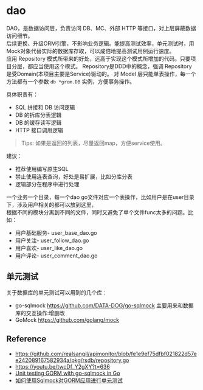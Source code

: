 # dao

DAO，是数据访问层，负责访问 DB、MC、外部 HTTP 等接口，对上层屏蔽数据访问细节。  
后续更换、升级ORM引擎，不影响业务逻辑。能提高测试效率，单元测试时，用Mock对象代替实际的数据库存取，可以成倍地提高测试用例运行速度。    
应用 Repository 模式所带来的好处，远高于实现这个模式所增加的代码。只要项目分层，都应当使用这个模式。
Repository是DDD中的概念，强调 Repository 是受Domain(本项目主要是Service)驱动的。
对 Model 层只能单表操作，每一个方法都有一个参数 `db *grom.DB` 实例，方便事务操作。

具体职责有：
- SQL 拼接和 DB 访问逻辑
- DB 的拆库分表逻辑
- DB 的缓存读写逻辑
- HTTP 接口调用逻辑

> Tips: 如果是返回的列表，尽量返回map，方便service使用。

建议：
- 推荐使用编写原生SQL
- 禁止使用连表查询，好处是易扩展，比如分库分表
- 逻辑部分在程序中进行处理

一个业务一个目录，每一个dao go文件对应一个表操作，比如用户是在user目录下，涉及用户相关的都可以放到这里，  
根据不同的模块分离到不同的文件，同时又避免了单个文件func太多的问题。比如：
- 用户基础服务- user_base_dao.go
- 用户关注- user_follow_dao.go
- 用户喜欢- user_like_dao.go
- 用户评论- user_comment_dao.go

## 单元测试

关于数据库的单元测试可以用到的几个库：
- go-sqlmock https://github.com/DATA-DOG/go-sqlmock 主要用来和数据库的交互操作:增删改
- GoMock https://github.com/golang/mock

## Reference
- https://github.com/realsangil/apimonitor/blob/fe1e9ef75dfbf021822d57ee242089167582934a/pkg/rsdb/repository.go
- https://youtu.be/twcDf_Y2gXY?t=636
- [Unit testing GORM with go-sqlmock in Go](https://medium.com/@rosaniline/unit-testing-gorm-with-go-sqlmock-in-go-93cbce1f6b5b)
- [如何使用Sqlmock对GORM应用进行单元测试](https://1024casts.com/topics/R9re7QDaq8MnJoaXRZxdljbNA5BwoK)
